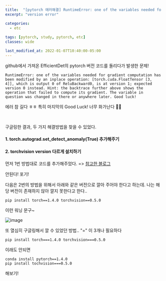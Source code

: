 ```yaml
---
title:  "[pytorch 에러해결] RuntimeError: one of the variables needed for gradient computation has been modified by an inplace operation: [torch.cuda.FloatTensor [3, 4]], which is output 0 of ReluBackward0, is at version 1; expected version 0 instead. Hint: the backtrace further above shows the operation that failed to compute its gradient. The variable in question was changed in there or anywhere later. Good luck!"
excerpt: "version error"

categories:
  - etc
  
tags: [pytorch, study, pytorch, etc]
classes: wide

last_modified_at: 2022-01-07T10:40:00-05:00
---
```



github에서 가져온 EfficientDet의 pytorch 버전 코드를 돌리다가 발생한 문제!


`RuntimeError: one of the variables needed for gradient computation has been modified by an inplace operation: [torch.cuda.FloatTensor [3, 4]], which is output 0 of ReluBackward0, is at version 1; expected version 0 instead. Hint: the backtrace further above shows the operation that failed to compute its gradient. The variable in question was changed in there or anywhere later. Good luck!`

에러 참 길다 ㅎㅎ 특히 마지막의 Good Luck! 너무 화가난다 🤪🤪


<br>

구글링한 결과, 두 가지 해결방법을 찾을 수 있었다.

#### 1. torch.autograd.set_detect_anomaly(True) 추가해주기

#### 2. torchvision version 다르게 설치하기


먼저 1번 방법대로 코드를 추가해주었다. =>  [참고한 블로그](https://daeheepark.tistory.com/24)

안된다! 포기!



다음은 2번의 방법을 위해서 아래와 같은 버전으로 깔아 주어야 한다고 하는데. 나는 해당 버전이 존재하지 않아 깔지 못한다고 한다..

~~~
pip install torch==1.4.0 torchvision==0.5.0
~~~

이런 워닝 문구~

![image](https://user-images.githubusercontent.com/53431568/148506167-afc3f981-1c54-4e46-92d3-651b551c76c3.png)

또 열심히 구글링해서 깔 수 있었던 방법.. "=" 이 3개나 필요하다

~~~
pip install torch===1.4.0 torchvision===0.5.0
~~~

이래도 안되면

~~~
conda install pytorch==1.4.0
pip install tochvision===0.5.0
~~~

해보기!
